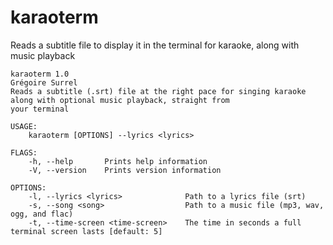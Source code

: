 # karaoterm

Reads a subtitle file to display it in the terminal for karaoke, along with music playback

```console
karaoterm 1.0
Grégoire Surrel
Reads a subtitle (.srt) file at the right pace for singing karaoke along with optional music playback, straight from
your terminal

USAGE:
    karaoterm [OPTIONS] --lyrics <lyrics>

FLAGS:
    -h, --help       Prints help information
    -V, --version    Prints version information

OPTIONS:
    -l, --lyrics <lyrics>              Path to a lyrics file (srt)
    -s, --song <song>                  Path to a music file (mp3, wav, ogg, and flac)
    -t, --time-screen <time-screen>    The time in seconds a full terminal screen lasts [default: 5]
```
